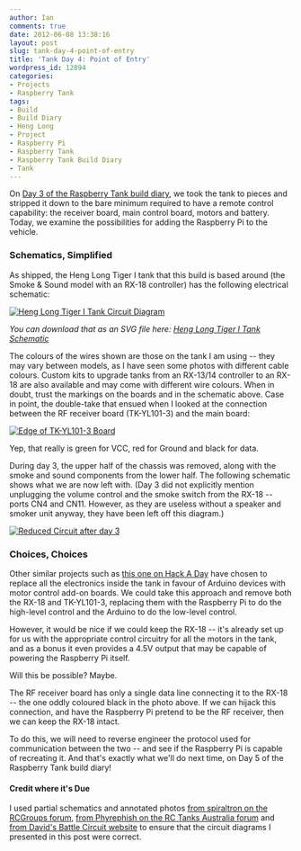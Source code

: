 ```yaml
---
author: Ian
comments: true
date: 2012-06-08 13:38:16
layout: post
slug: tank-day-4-point-of-entry
title: 'Tank Day 4: Point of Entry'
wordpress_id: 12894
categories:
- Projects
- Raspberry Tank
tags:
- Build
- Build Diary
- Heng Long
- Project
- Raspberry Pi
- Raspberry Tank
- Raspberry Tank Build Diary
- Tank
---
```


On [Day 3 of the Raspberry Tank build diary](/hardware/tank-day-3-the-sundering/), we took the tank to pieces and stripped it down to the bare minimum required to have a remote control capability: the receiver board, main control board, motors and battery.  Today, we examine the possibilities for adding the Raspberry Pi to the vehicle.

### Schematics, Simplified

As shipped, the Heng Long Tiger I tank that this build is based around (the Smoke & Sound model with an RX-18 controller) has the following electrical schematic:

[![Heng Long Tiger I Tank Circuit Diagram](//files.ianrenton.com/sites/raspberrytank/tank-schematic-424x500.png)](//files.ianrenton.com/sites/raspberrytank/tank-schematic.png)

_You can download that as an SVG file here: [Heng Long Tiger I Tank Schematic](//files.ianrenton.com/sites/raspberrytank/tank-schematic.svg)_

The colours of the wires shown are those on the tank I am using -- they may vary between models, as I have seen some photos with different cable colours.  Custom kits to upgrade tanks from an RX-13/14 controller to an RX-18 are also available and may come with different wire colours.  When in doubt, trust the markings on the boards and in the schematic above.  Case in point, the double-take that ensued when I looked at the connection between the RF receiver board (TK-YL101-3) and the main board:

[![Edge of TK-YL101-3 Board](//files.ianrenton.com/sites/raspberrytank/IMAG0040-e1339156628987-300x179.jpg)](//files.ianrenton.com/sites/raspberrytank/IMAG0040-e1339156628987.jpg)

Yep, that really is green for VCC, red for Ground and black for data.

During day 3, the upper half of the chassis was removed, along with the smoke and sound components from the lower half.  The following schematic shows what we are now left with.  (Day 3 did not explicitly mention unplugging the volume control and the smoke switch from the RX-18 -- ports CN4 and CN11.  However, as they are useless without a speaker and smoker unit anyway, they have been left off this diagram.)

[![Reduced Circuit after day 3](//files.ianrenton.com/sites/raspberrytank/after-day-3-524x500.png)](//files.ianrenton.com/sites/raspberrytank/after-day-3.png)

### Choices, Choices

Other similar projects such as [this one on Hack A Day](http://hackaday.com/2011/08/16/autonomous-tank-will-track-you-down-cover-you-in-welts/) have chosen to replace all the electronics inside the tank in favour of Arduino devices with motor control add-on boards.  We could take this approach and remove both the RX-18 and TK-YL101-3, replacing them with the Raspberry Pi to do the high-level control and the Arduino to do the low-level control.

However, it would be nice if we could keep the RX-18 -- it's already set up for us with the appropriate control circuitry for all the motors in the tank, and as a bonus it even provides a 4.5V output that may be capable of powering the Raspberry Pi itself.

Will this be possible?  Maybe.

The RF receiver board has only a single data line connecting it to the RX-18 -- the one oddly coloured black in the photo above.  If we can hijack this connection, and have the Raspberry Pi pretend to be the RF receiver, then we can keep the RX-18 intact.

To do this, we will need to reverse engineer the protocol used for communication between the two -- and see if the Raspberry Pi is capable of recreating it.  And that's exactly what we'll do next time, on Day 5 of the Raspberry Tank build diary!

#### Credit where it's Due

I used partial schematics and annotated photos [from spiraltron on the RCGroups forum](http://www.rcgroups.com/forums/showthread.php?t=790102), [from Phyrephish on the RC Tanks Australia forum](http://www.rctanksaustralia.com/forum/viewtopic.php?f=82&t=19) and [from David's Battle Circuit website](http://darkith.dyndns.org/~darkith/html/rx18.shtml) to ensure that the circuit diagrams I presented in this post were correct.
